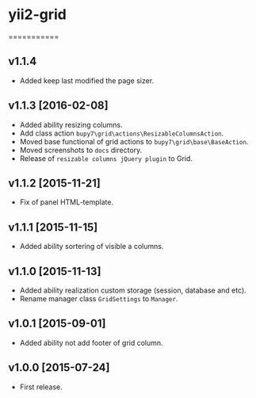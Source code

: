 # yii2-grid
===========

v1.1.4
------

- Added keep last modified the page sizer.

v1.1.3 [2016-02-08]
-------------------

- Added ability resizing columns.
- Add class action `bupy7\grid\actions\ResizableColumnsAction`.
- Moved base functional of grid actions to `bupy7\grid\base\BaseAction`.
- Moved screenshots to `docs` directory.
- Release of `resizable columns jQuery plugin` to Grid. 

v1.1.2 [2015-11-21]
-------------------

- Fix of panel HTML-template.

v1.1.1 [2015-11-15]
-------------------

- Added ability sortering of visible a columns.

v1.1.0 [2015-11-13]
-------------------

- Added ability realization custom storage (session, database and etc).
- Rename manager class `GridSettings` to `Manager`.

v1.0.1 [2015-09-01]
-------------------

- Added ability not add footer of grid column.

v1.0.0 [2015-07-24]
-------------------

- First release.